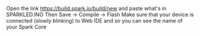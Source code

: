 Open the link https://build.spark.io/build/new and paste what's in SPARKLED.INO
Then Save -> Compile -> Flash
Make sure that your device is connected (slowly blinking) to Web IDE and so you can see the name of your Spark Core